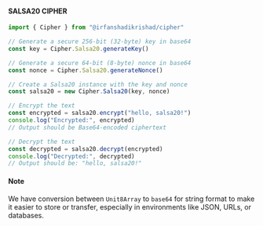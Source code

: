 #### SALSA20 CIPHER

```ts
import { Cipher } from "@irfanshadikrishad/cipher"

// Generate a secure 256-bit (32-byte) key in base64
const key = Cipher.Salsa20.generateKey()

// Generate a secure 64-bit (8-byte) nonce in base64
const nonce = Cipher.Salsa20.generateNonce()

// Create a Salsa20 instance with the key and nonce
const salsa20 = new Cipher.Salsa20(key, nonce)

// Encrypt the text
const encrypted = salsa20.encrypt("hello, salsa20!")
console.log("Encrypted:", encrypted)
// Output should be Base64-encoded ciphertext

// Decrypt the text
const decrypted = salsa20.decrypt(encrypted)
console.log("Decrypted:", decrypted)
// Output should be: "hello, salsa20!"
```

#### Note

We have conversion between `Unit8Array` to `base64` for string format to make it easier to store or transfer, especially in environments like JSON, URLs, or databases.
